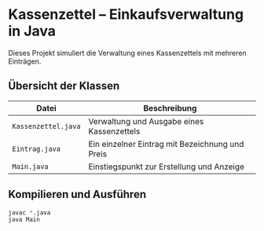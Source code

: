 # Kassenzettel – Einkaufsverwaltung in Java

Dieses Projekt simuliert die Verwaltung eines Kassenzettels mit mehreren Einträgen.

## Übersicht der Klassen

| Datei              | Beschreibung                                     |
|--------------------|--------------------------------------------------|
| `Kassenzettel.java`| Verwaltung und Ausgabe eines Kassenzettels       |
| `Eintrag.java`     | Ein einzelner Eintrag mit Bezeichnung und Preis |
| `Main.java`        | Einstiegspunkt zur Erstellung und Anzeige        |

## Kompilieren und Ausführen

```bash
javac *.java
java Main
```
